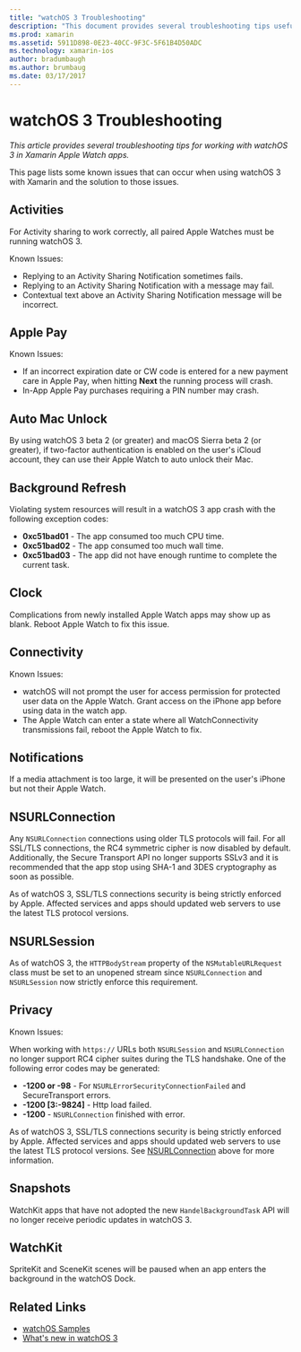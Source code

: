 ```yaml
---
title: "watchOS 3 Troubleshooting"
description: "This document provides several troubleshooting tips useful when working with watchOS 3 in Xamarin. Tips relate to activities, Apple Pay, background refresh, NSURLConnection, privacy, and more."
ms.prod: xamarin
ms.assetid: 5911D898-0E23-40CC-9F3C-5F61B4D50ADC
ms.technology: xamarin-ios
author: bradumbaugh
ms.author: brumbaug
ms.date: 03/17/2017
---
```


# watchOS 3 Troubleshooting

_This article provides several troubleshooting tips for working with watchOS 3 in Xamarin Apple Watch apps._

This page lists some known issues that can occur when using watchOS 3 with Xamarin and the solution to those issues.

## Activities

For Activity sharing to work correctly, all paired Apple Watches must be running watchOS 3.

Known Issues:

- Replying to an Activity Sharing Notification sometimes fails.
- Replying to an Activity Sharing Notification with a message may fail.
- Contextual text above an Activity Sharing Notification message will be incorrect.

## Apple Pay

Known Issues:

- If an incorrect expiration date or CW code is entered for a new payment care in Apple Pay, when hitting **Next** the running process will crash.
- In-App Apple Pay purchases requiring a PIN number may crash.

## Auto Mac Unlock

By using watchOS 3 beta 2 (or greater) and macOS Sierra beta 2 (or greater), if two-factor authentication is enabled on the user's iCloud account, they can use their Apple Watch to auto unlock their Mac.

## Background Refresh

Violating system resources will result in a watchOS 3 app crash with the following exception codes:

- **0xc51bad01** - The app consumed too much CPU time.
- **0xc51bad02** - The app consumed too much wall time.
- **0xc51bad03** - The app did not have enough runtime to complete the current task.

## Clock

Complications from newly installed Apple Watch apps may show up as blank. Reboot Apple Watch to fix this issue.

## Connectivity

Known Issues:

- watchOS will not prompt the user for access permission for protected user data on the Apple Watch. Grant access on the iPhone app before using data in the watch app.
- The Apple Watch can enter a state where all WatchConnectivity transmissions fail, reboot the Apple Watch to fix.

## Notifications

If a media attachment is too large, it will be presented on the user's iPhone but not their Apple Watch.

## NSURLConnection

Any `NSURLConnection` connections using older TLS protocols will fail. For all SSL/TLS connections, the RC4 symmetric cipher is now disabled by default. Additionally, the Secure Transport API no longer supports SSLv3 and it is recommended that the app stop using SHA-1 and 3DES cryptography as soon as possible.

As of watchOS 3, SSL/TLS connections security is being strictly enforced by Apple. Affected services and apps should updated web servers to use the latest TLS protocol versions.

## NSURLSession

As of watchOS 3, the `HTTPBodyStream` property of the `NSMutableURLRequest` class must be set to an unopened stream since `NSURLConnection` and `NSURLSession` now strictly enforce this requirement.

## Privacy

Known Issues:

When working with `https://` URLs both `NSURLSession` and `NSURLConnection` no longer support RC4 cipher suites during the TLS handshake. One of the following error codes may be generated:

- **-1200 or -98** - For `NSURLErrorSecurityConnectionFailed` and SecureTransport errors.
- **-1200 [3:-9824]** - Http load failed.
- **-1200** - `NSURLConnection` finished with error.

As of watchOS 3, SSL/TLS connections security is being strictly enforced by Apple. Affected services and apps should updated web servers to use the latest TLS protocol versions. See [NSURLConnection](#NSURLConnection) above for more information.

## Snapshots

WatchKit apps that have not adopted the new `HandelBackgroundTask` API will no longer receive periodic updates in watchOS 3. 

## WatchKit

SpriteKit and SceneKit scenes will be paused when an app enters the background in the watchOS Dock.

## Related Links

- [watchOS Samples](https://developer.xamarin.com/samples/watchos/all/)
- [What's new in watchOS 3](https://developer.apple.com/library/prerelease/content/releasenotes/General/WhatsNewInwatchOS/Articles/watchOS3.html#//apple_ref/doc/uid/TP40017085-SW1)
